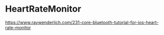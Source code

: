 # HeartRateMonitor

https://www.raywenderlich.com/231-core-bluetooth-tutorial-for-ios-heart-rate-monitor
